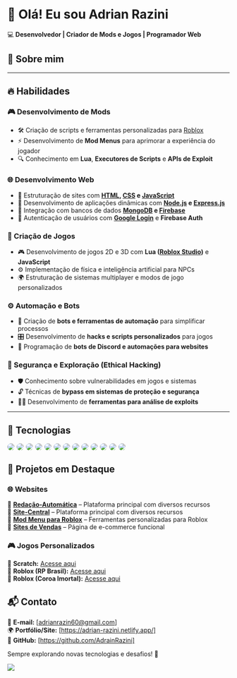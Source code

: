 # 👋 Olá! Eu sou **Adrian Razini**  



💻 **Desenvolvedor | Criador de Mods e Jogos | Programador Web**  

## 🚀 Sobre mim  
---  

## 🔥 Habilidades  

### 🎮 Desenvolvimento de Mods  
- 🛠️ Criação de scripts e ferramentas personalizadas para [Roblox](https://www.roblox.com/)  
- ⚡ Desenvolvimento de **Mod Menus** para aprimorar a experiência do jogador  
- 🔍 Conhecimento em **Lua**, **Executores de Scripts** e **APIs de Exploit**  

### 🌐 Desenvolvimento Web  
- 📜 Estruturação de sites com **[HTML](https://developer.mozilla.org/pt-BR/docs/Web/HTML), [CSS](https://developer.mozilla.org/pt-BR/docs/Web/CSS) e [JavaScript](https://developer.mozilla.org/pt-BR/docs/Web/JavaScript)**  
- 🚀 Desenvolvimento de aplicações dinâmicas com **[Node.js](https://nodejs.org/) e [Express.js](https://expressjs.com/)**  
- 💾 Integração com bancos de dados **[MongoDB](https://www.mongodb.com/) e [Firebase](https://firebase.google.com/)**  
- 🔐 Autenticação de usuários com **[Google Login](https://developers.google.com/identity)** e **Firebase Auth**  

### 🎲 Criação de Jogos  
- 🎮 Desenvolvimento de jogos 2D e 3D com **Lua ([Roblox Studio](https://create.roblox.com/))** e **JavaScript**  
- ⚙️ Implementação de física e inteligência artificial para NPCs  
- 🌍 Estruturação de sistemas multiplayer e modos de jogo personalizados  

### ⚙️ Automação e Bots  
- 🤖 Criação de **bots e ferramentas de automação** para simplificar processos  
- 🎛️ Desenvolvimento de **hacks e scripts personalizados** para jogos  
- 💬 Programação de **bots de Discord e automações para websites**  

### 🔐 Segurança e Exploração (Ethical Hacking)  
- 🛡️ Conhecimento sobre vulnerabilidades em jogos e sistemas  
- 🔓 Técnicas de **bypass em sistemas de proteção e segurança**  
- 🕵️‍♂️ Desenvolvimento de **ferramentas para análise de exploits**  

---  
## 📂 Tecnologias  

<div style="display: flex; flex-wrap: wrap; gap: 5px; align-items: center;">
  <img src="https://img.shields.io/badge/HTML-E34F26?style=for-the-badge&logo=html5&logoColor=white" style="border-radius: 10px;">
  <img src="https://img.shields.io/badge/CSS-1572B6?style=for-the-badge&logo=css3&logoColor=white" style="border-radius: 10px;">
  <img src="https://img.shields.io/badge/JavaScript-F7DF1E?style=for-the-badge&logo=javascript&logoColor=black" style="border-radius: 10px;">
  <img src="https://img.shields.io/badge/Node.js-339933?style=for-the-badge&logo=node.js&logoColor=white" style="border-radius: 10px;">
  <img src="https://img.shields.io/badge/Express.js-000000?style=for-the-badge&logo=express&logoColor=white" style="border-radius: 10px;">
  <img src="https://img.shields.io/badge/MongoDB-47A248?style=for-the-badge&logo=mongodb&logoColor=white" style="border-radius: 10px;">
  <img src="https://img.shields.io/badge/Lua-2C2D72?style=for-the-badge&logo=lua&logoColor=white" style="border-radius: 10px;">
  <img src="https://img.shields.io/badge/Firebase-FFCA28?style=for-the-badge&logo=firebase&logoColor=black" style="border-radius: 10px;">
  <img src="https://img.shields.io/badge/Google%20Login-4285F4?style=for-the-badge&logo=google&logoColor=white" style="border-radius: 10px;">
  <img src="https://img.shields.io/badge/Gaming-0E6EB8?style=for-the-badge&logo=gamepad&logoColor=white" style="border-radius: 10px;">
  <img src="https://img.shields.io/badge/Roblox-000000?style=for-the-badge&logo=roblox&logoColor=white" style="border-radius: 10px;">
  <img src="https://img.shields.io/badge/Roblox%20Studio-323232?style=for-the-badge&logo=roblox&logoColor=white" style="border-radius: 10px;">
  <img src="https://img.shields.io/badge/Hacker-00FF00?style=for-the-badge&logo=matrix&logoColor=black" style="border-radius: 10px;">
</div>



## 📂 Projetos em Destaque  

### 🌐 **Websites**  
🔹 [**Redação-Automática**](https://digita-o-autom-tica.vercel.app/) – Plataforma principal com diversos recursos  
🔹 [**Site-Central**](https://site-central-silk.vercel.app/) – Plataforma principal com diversos recursos  
🔹 [**Mod Menu para Roblox**](https://adrian-razini.netlify.app/introducao) – Ferramentas personalizadas para Roblox  
🔹 [**Sites de Vendas**](https://adrianrazini8.netlify.app/) – Página de e-commerce funcional  

### 🎮 **Jogos Personalizados**  
🔹 **Scratch:** [Acesse aqui](https://scratch.mit.edu/studios/33798273)  
🔹 **Roblox (RP Brasil):** [Acesse aqui](https://www.roblox.com/pt/games/80751586210622/RP-Brasil)  
🔹 **Roblox (Coroa Imortal):** [Acesse aqui](https://www.roblox.com/pt/games/99388174674538/Coroa-Imortal)  


## 📬 Contato  
📧 **E-mail:** [adrianrazin60@gmail.com]  
🌍 **Portfólio/Site:** [https://adrian-razini.netlify.app/]  
📌 **GitHub:** [https://github.com/AdrainRazini]  

Sempre explorando novas tecnologias e desafios! 🚀



![](https://i.pinimg.com/originals/21/11/61/21116158daaeb1459b4ec0758505e1ad.gif)
